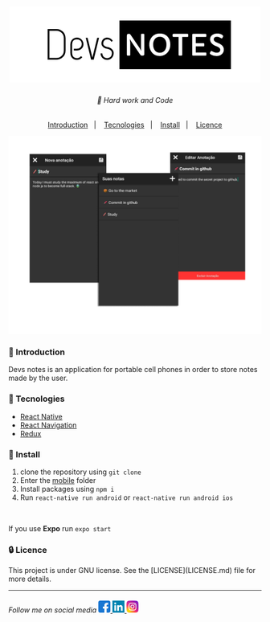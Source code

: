 <h1 align="center">
    <img src="/github/devs-notes-logo.png">
</h1>

<h6 align="center">
🥋 Hard work and Code 
</h6>

<p align="center">
    <a href="#introduction">Introduction</a>&nbsp;&nbsp;&nbsp;|&nbsp;&nbsp;&nbsp;
    <a href="#tecnologies">Tecnologies</a>&nbsp;&nbsp;&nbsp;|&nbsp;&nbsp;&nbsp;
    <a href="#install">Install</a>&nbsp;&nbsp;&nbsp;|&nbsp;&nbsp;&nbsp;
    <a href="#licence">Licence</a>
</p>

<div align="center">
<img src="/github/screen-example.png"/>
</div>


<h3 id="introduction"> 🏁 Introduction </h3>
<p>Devs notes is an application for portable cell phones in order to store notes made by the user.</p>

<h3 id="tecnologies">  🚀 Tecnologies </h3>

- [React Native]("https://reactnative.dev/")
- [React Navigation]("https://reactnavigation.org/")
- [Redux]("https://redux.js.org/")


<h3 id="install"> 📲 Install </h3>

1. clone the repository using `git clone`
2. Enter the [mobile](mobile) folder
3. Install packages using `npm i` 
4. Run `react-native run android` or `react-native run android ios`
<br>

If you use **Expo** run `expo start`


<h3 id="licence"> 🔒 Licence </h3>
This project is under GNU license. See the [LICENSE](LICENSE.md) file for more details.
<br>

---

<h6>
    Follow me on social media 
    <a href="https://www.facebook.com/yanhaw6/">
        <img src="/github/facebook.png" />
    </a>
    <a href="https://www.linkedin.com/in/yankaique/">
        <img src="/github/linkedin.png" />
    </a>
    <a href="https://www.instagram.com/yanhaw6/">
        <img src="/github/instagram.png"/>
    </a>
</h6>
